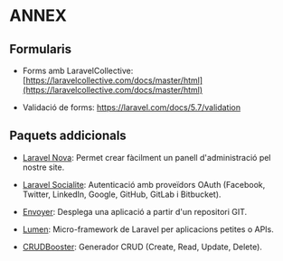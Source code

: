 # ANNEX

## Formularis

* Forms amb LaravelCollective: [https://laravelcollective.com/docs/master/html](https://laravelcollective.com/docs/master/html)

* Validació de forms: [https://laravel.com/docs/5.7/validation
](https://laravel.com/docs/5.7/validation)

## Paquets addicionals

* [Laravel Nova](https://nova.laravel.com/): Permet crear fàcilment un panell d'administració pel nostre site.

* [Laravel Socialite](https://laravel.com/docs/5.7/socialite): Autenticació amb proveïdors OAuth (Facebook, Twitter, LinkedIn, Google, GitHub, GitLab i Bitbucket).

* [Envoyer](https://envoyer.io/): Desplega una aplicació a partir d'un repositori GIT.

* [Lumen](https://lumen.laravel.com/): Micro-framework de Laravel per aplicacions petites o APIs.

* [CRUDBooster](http://crudbooster.com/): Generador CRUD (Create, Read, Update, Delete).